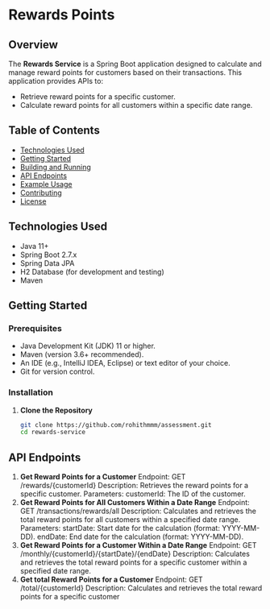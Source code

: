 # Rewards Points

## Overview

The **Rewards Service** is a Spring Boot application designed to calculate and manage reward points for customers based on their transactions. This application provides APIs to:

- Retrieve reward points for a specific customer.
- Calculate reward points for all customers within a specific date range.

## Table of Contents

- [Technologies Used](#technologies-used)
- [Getting Started](#getting-started)
- [Building and Running](#building-and-running)
- [API Endpoints](#api-endpoints)
- [Example Usage](#example-usage)
- [Contributing](#contributing)
- [License](#license)

## Technologies Used

- Java 11+
- Spring Boot 2.7.x
- Spring Data JPA
- H2 Database (for development and testing)
- Maven

## Getting Started

### Prerequisites

- Java Development Kit (JDK) 11 or higher.
- Maven (version 3.6+ recommended).
- An IDE (e.g., IntelliJ IDEA, Eclipse) or text editor of your choice.
- Git for version control.

### Installation

1. **Clone the Repository**

   ```bash
   git clone https://github.com/rohithmmm/assessment.git
   cd rewards-service

## API Endpoints

1. **Get Reward Points for a Customer**
Endpoint: GET /rewards/{customerId}
Description: Retrieves the reward points for a specific customer.
Parameters:
customerId: The ID of the customer.
2. **Get Reward Points for All Customers Within a Date Range**
Endpoint: GET /transactions/rewards/all
Description: Calculates and retrieves the total reward points for all customers within a specified date range.
Parameters:
startDate: Start date for the calculation (format: YYYY-MM-DD).
endDate: End date for the calculation (format: YYYY-MM-DD).
3. **Get Reward Points for a Customer Within a Date Range**
Endpoint: GET /monthly/{customerId}/{startDate}/{endDate}
Description: Calculates and retrieves the total reward points for a specific customer within a specified date range.
4. **Get total Reward Points for a Customer**
Endpoint: GET /total/{customerId}
Description: Calculates and retrieves the total reward points for a specific customer
